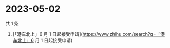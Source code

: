 # 2023-05-02

共 1 条

<!-- BEGIN ZHIHUSEARCH -->
<!-- 最后更新时间 Tue May 02 2023 06:17:13 GMT+0800 (China Standard Time) -->
1. [「港车北上」6 月 1 日起接受申请](https://www.zhihu.com/search?q=「港车北上」6 月 1 日起接受申请)
<!-- END ZHIHUSEARCH -->
